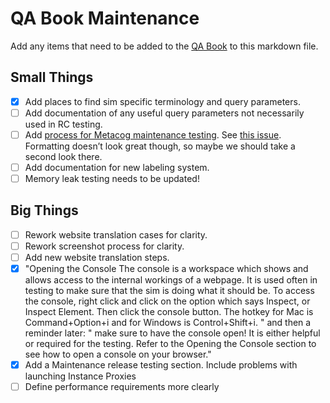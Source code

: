 # QA Book Maintenance

Add any items that need to be added to the [QA Book](https://github.com/phetsims/QA/blob/master/doc/qa-book.md) to this markdown file.

## Small Things

- [x] Add places to find sim specific terminology and query parameters.
- [ ] Add documentation of any useful query parameters not necessarily used in RC testing.
- [ ] Add [process for Metacog maintenance testing](https://github.com/phetsims/QA/issues/187#issue-360088338). See [this issue](https://github.com/phetsims/QA/issues/191). Formatting doesn’t look great though, so maybe we should take a second look there.
- [ ] Add documentation for new labeling system.
- [ ] Memory leak testing needs to be updated!

## Big Things

- [ ] Rework website translation cases for clarity.
- [ ] Rework screenshot process for clarity.
- [ ] Add new website translation steps.
- [x] "Opening the Console
The console is a workspace which shows and allows access to the internal workings of a webpage. It is used often in testing to make sure that the sim is doing what it should be. To access the console, right click and click on the option which says Inspect, or Inspect Element. Then click the console button. The hotkey for Mac is Command+Option+i and for Windows is Control+Shift+i. " and then a reminder later:
" make sure to have the console open! It is either helpful or required for the testing. Refer to the Opening the Console section to see how to open a console on your browser."
- [x] Add a Maintenance release testing section. Include problems with launching Instance Proxies
- [ ] Define performance requirements more clearly
